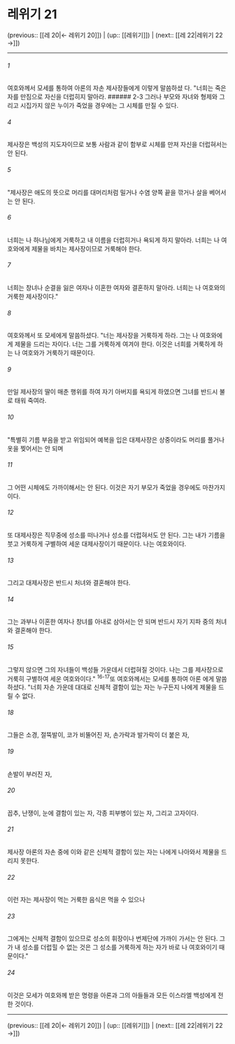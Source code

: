# 레위기 21

(previous:: [[레 20|← 레위기 20]]) | (up:: [[레위기]]) | (next:: [[레 22|레위기 22 →]])

***




###### 1 

여호와께서 모세를 통하여 아론의 자손 제사장들에게 이렇게 말씀하셨 다. "너희는 죽은 자를 만짐으로 자신을 더럽히지 말아라. ###### 2-3 그러나 부모와 자녀와 형제와 그리고 시집가지 않은 누이가 죽었을 경우에는 그 시체를 만질 수 있다. 



###### 4 

제사장은 백성의 지도자이므로 보통 사람과 같이 함부로 시체를 만져 자신을 더럽혀서는 안 된다. 



###### 5 

"제사장은 애도의 뜻으로 머리를 대머리처럼 밀거나 수염 양쪽 끝을 깎거나 살을 베어서는 안 된다. 



###### 6 

너희는 나 하나님에게 거룩하고 내 이름을 더럽히거나 욕되게 하지 말아라. 너희는 나 여호와에게 제물을 바치는 제사장이므로 거룩해야 한다. 



###### 7 

너희는 창녀나 순결을 잃은 여자나 이혼한 여자와 결혼하지 말아라. 너희는 나 여호와의 거룩한 제사장이다." 



###### 8 

여호와께서 또 모세에게 말씀하셨다. "너는 제사장을 거룩하게 하라. 그는 나 여호와에게 제물을 드리는 자이다. 너는 그를 거룩하게 여겨야 한다. 이것은 너희를 거룩하게 하는 나 여호와가 거룩하기 때문이다. 



###### 9 

만일 제사장의 딸이 매춘 행위를 하여 자기 아버지를 욕되게 하였으면 그녀를 반드시 불로 태워 죽여라. 



###### 10 

"특별히 기름 부음을 받고 위임되어 예복을 입은 대제사장은 상중이라도 머리를 풀거나 옷을 찢어서는 안 되며 



###### 11 

그 어떤 시체에도 가까이해서는 안 된다. 이것은 자기 부모가 죽었을 경우에도 마찬가지이다. 



###### 12 

또 대제사장은 직무중에 성소를 떠나거나 성소를 더럽혀서도 안 된다. 그는 내가 기름을 붓고 거룩하게 구별하여 세운 대제사장이기 때문이다. 나는 여호와이다. 



###### 13 

그리고 대제사장은 반드시 처녀와 결혼해야 한다. 



###### 14 

그는 과부나 이혼한 여자나 창녀를 아내로 삼아서는 안 되며 반드시 자기 지파 중의 처녀와 결혼해야 한다. 



###### 15 

그렇지 않으면 그의 자녀들이 백성들 가운데서 더럽혀질 것이다. 나는 그를 제사장으로 거룩히 구별하여 세운 여호와이다." <sup class="versenum">16-17</sup>또 여호와께서는 모세를 통하여 아론 에게 말씀하셨다. "너희 자손 가운데 대대로 신체적 결함이 있는 자는 누구든지 나에게 제물을 드릴 수 없다. 



###### 18 

그들은 소경, 절뚝발이, 코가 비뚤어진 자, 손가락과 발가락이 더 붙은 자, 



###### 19 

손발이 부러진 자, 



###### 20 

꼽추, 난쟁이, 눈에 결함이 있는 자, 각종 피부병이 있는 자, 그리고 고자이다. 



###### 21 

제사장 아론의 자손 중에 이와 같은 신체적 결함이 있는 자는 나에게 나아와서 제물을 드리지 못한다. 



###### 22 

이런 자는 제사장이 먹는 거룩한 음식은 먹을 수 있으나 



###### 23 

그에게는 신체적 결함이 있으므로 성소의 휘장이나 번제단에 가까이 가서는 안 된다. 그가 내 성소를 더럽힐 수 없는 것은 그 성소를 거룩하게 하는 자가 바로 나 여호와이기 때문이다." 



###### 24 

이것은 모세가 여호와께 받은 명령을 아론과 그의 아들들과 모든 이스라엘 백성에게 전한 것이다.

***

(previous:: [[레 20|← 레위기 20]]) | (up:: [[레위기]]) | (next:: [[레 22|레위기 22 →]])
